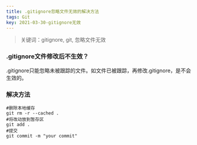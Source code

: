 ```yaml
---
title: .gitignore忽略文件无效的解决方法
tags: Git
key: 2021-03-30-gitignore无效
---
```

> 关键词：gitignore, git, 忽略文件无效

### .gitignore文件修改后不生效？

.gitignore只能忽略未被跟踪的文件。如文件已被跟踪，再修改.gitignore，是不会生效的。

### 解决方法

```
#删除本地缓存
git rm -r --cached .
#将改动放到暂存区
git add .
#提交
git commit -m "your commit"
```

